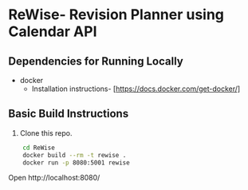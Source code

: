 # ReWise- Revision Planner using Calendar API

## Dependencies for Running Locally
* docker
  * Installation instructions- [https://docs.docker.com/get-docker/]

## Basic Build Instructions
1. Clone this repo.
```bash
    cd ReWise
    docker build --rm -t rewise .
    docker run -p 8080:5001 rewise
```
Open http://localhost:8080/

